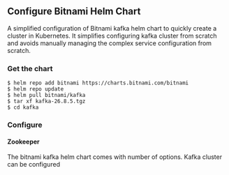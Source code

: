 ## Configure Bitnami Helm Chart

A simplified configuration of Bitnami kafka helm chart to quickly create a cluster in Kubernetes. It simplifies configuring kafka cluster from scratch and avoids manually managing the complex service configuration from scratch.

### Get the chart

    $ helm repo add bitnami https://charts.bitnami.com/bitnami
    $ helm repo update
    $ helm pull bitnami/kafka
    $ tar xf kafka-26.8.5.tgz
    $ cd kafka

### Configure
#### Zookeeper
The bitnami kafka helm chart comes with number of options. Kafka cluster can be configured 
<!--stackedit_data:
eyJoaXN0b3J5IjpbLTUxNTgxOTI3OSwtNDA1MTA0OTI5LC0yMD
g4NzQ2NjEyLC03OTcwOTYyMDksLTMzMjQ1NTM2M119
-->